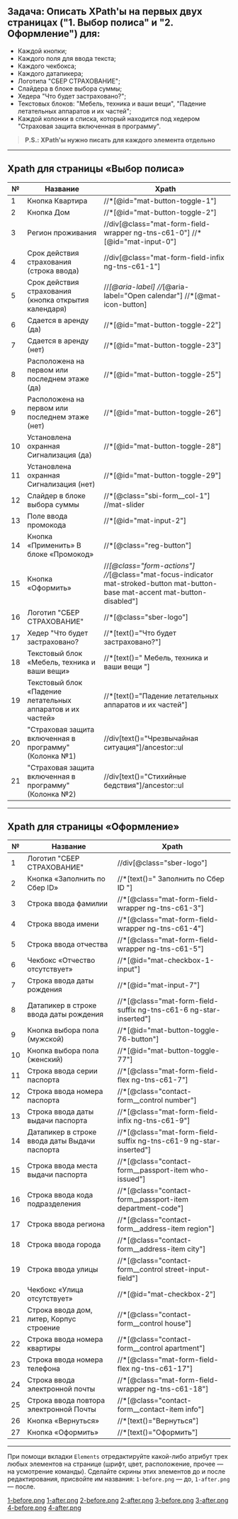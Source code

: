 ## Задача: Описать XPath'ы на первых двух страницах ("1. Выбор полиса" и "2. Оформление") для:

- Каждой кнопки;
- Каждого поля для ввода текста;
- Каждого чекбокса;
- Каждого датапикера;
- Логотипа "СБЕР СТРАХОВАНИЕ";
- Слайдера в блоке выбора суммы;
- Хедера "Что будет застраховано?";
- Текстовых блоков: "Мебель, техника и ваши вещи", "Падение летательных аппаратов и их частей";
- Каждой колонки в списка, который находится под хедером "Страховая защита включенная в программу".
> **P.S.: XPath'ы нужно писать для каждого элемента отдельно**

***

## Xpath для страницы «Выбор полиса»

| №  | Название                                                   | Xpath                                                                                                                           |
|----|------------------------------------------------------------|---------------------------------------------------------------------------------------------------------------------------------|
| 1  | Кнопка Квартира                                            | //*[@id="mat-button-toggle-1"]                                                                                                  |
| 2  | Кнопка Дом                                                 | //*[@id="mat-button-toggle-2"]                                                                                                  |
| 3  | Регион проживания                                          | //div[@class="mat-form-field-wrapper ng-tns-c61-0"] //*[@id="mat-input-0"]                                                      |
| 4  | Срок действия страхования (строка ввода)                   | //div[@class="mat-form-field-infix ng-tns-c61-1"]                                                                               |
| 5  | Срок действия страхования (кнопка открытия календаря)      | //*[@aria-label] //*[@aria-label="Open calendar"] //*[@mat-icon-button]                                                         |
| 6  | Сдается в аренду (да)                                      | //*[@id="mat-button-toggle-22"]                                                                                                 |
| 7  | Сдается в аренду (нет)                                     | //*[@id="mat-button-toggle-23"]                                                                                                 |
| 8  | Расположена на первом или последнем этаже (да)             | //*[@id="mat-button-toggle-25"]                                                                                                 |
| 9  | Расположена на первом или последнем этаже (нет)            | //*[@id="mat-button-toggle-26"]                                                                                                 |
| 10 | Установлена охранная  Сигнализация (да)                    | //*[@id="mat-button-toggle-28"]                                                                                                 |
| 11 | Установлена охранная Сигнализация (нет)                    | //*[@id="mat-button-toggle-29"]                                                                                                 |
| 12 | Слайдер в блоке выбора суммы                               | //*[@class="sbi-form__col-1"] //mat-slider                                                                                      |
| 13 | Поле ввода промокода                                       | //*[@id="mat-input-2"]                                                                                                          |
| 14 | Кнопка «Применить» В блоке «Промокод»                      | //*[@class="reg-button"]                                                                                                        |
| 15 | Кнопка «Оформить»                                          | //*[@class="form-actions"]  //*[@class="mat-focus-indicator mat-stroked-button mat-button-base mat-accent mat-button-disabled"] |
| 16 | Логотип "СБЕР СТРАХОВАНИЕ"                                 | //*[@class="sber-logo"]                                                                                                         |
| 17 | Хедер "Что будет застраховано?                             | //*[text()="Что будет застраховано?"]                                                                                           |
| 18 | Текстовый блок «Мебель, техника и ваши вещи»               | //*[text()=" Мебель, техника и ваши вещи "]                                                                                     |
| 19 | Текстовый блок «Падение летательных аппаратов и их частей» | //*[text()="Падение летательных аппаратов и их частей"]                                                                         |
| 20 | "Страховая защита включенная в программу" (Колонка №1)     | //div[text()="Чрезвычайная ситуация"]/ancestor::ul                                                                              |
| 21 | "Страховая защита включенная в программу" (Колонка №2)     | //div[text()="Стихийные бедствия"]/ancestor::ul                                                                                 |


***

## Xpath для страницы «Оформление»

| №  | Название                                      | Xpath                                                             |
|----|-----------------------------------------------|-------------------------------------------------------------------|
| 1  | Логотип "СБЕР СТРАХОВАНИЕ"                    | //div[@class="sber-logo"]                                         |
| 2  | Кнопка «Заполнить по Cбер ID»                 | //*[text()=" Заполнить по Сбер ID "]                              |
| 3  | Строка ввода фамилии                          | //*[@class="mat-form-field-wrapper ng-tns-c61-3"]                 |
| 4  | Строка ввода имени                            | //*[@class="mat-form-field-wrapper ng-tns-c61-4"]                 |
| 5  | Строка ввода отчества                         | //*[@class="mat-form-field-wrapper ng-tns-c61-5"]                 |
| 6  | Чекбокс «Отчество отсутствует»                | //*[@id="mat-checkbox-1-input"]                                   |
| 7  | Строка ввода даты рождения                    | //*[@id="mat-input-7"]                                            |
| 8  | Датапикер в строке ввода даты рождения        | //*[@class="mat-form-field-suffix ng-tns-c61-6 ng-star-inserted"] |
| 9  | Кнопка выбора пола (мужской)                  | //*[@id="mat-button-toggle-76-button"]                            |
| 10 | Кнопка выбора пола (женский)                  | //*[@id="mat-button-toggle-77"]                                   |
| 11 | Строка ввода серии паспорта                   | //*[@class="mat-form-field-flex ng-tns-c61-7"]                    |
| 12 | Строка ввода номера паспорта                  | //*[@class="contact-form__control number"]                        |
| 13 | Строка ввода даты выдачи паспорта             | //*[@class="mat-form-field-infix ng-tns-c61-9"]                   |
| 14 | Датапикер в строке ввода даты Выдачи паспорта | //*[@class="mat-form-field-suffix ng-tns-c61-9 ng-star-inserted"] |
| 15 | Строка ввода места выдачи паспорта            | //*[@class="contact-form__passport-item who-issued"]              |
| 16 | Строка ввода кода подразделения               | //*[@class="contact-form__passport-item department-code"]         |
| 17 | Строка ввода региона                          | //*[@class="contact-form__address-item region"]                   |
| 18 | Строка ввода города                           | //*[@class="contact-form__address-item city"]                     |
| 19 | Строка ввода улицы                            | //*[@class="contact-form__control street-input-field"]            |
| 20 | Чекбокс «Улица отсутствует»                   | //*[@id="mat-checkbox-2"]                                         |
| 21 | Строка ввода дом, литер, Корпус строение      | //*[@class="contact-form__control house"]                         |
| 22 | Строка ввода номера квартиры                  | //*[@class="contact-form__control apartment"]                     |
| 23 | Строка ввода номера телефона                  | //*[@class="mat-form-field-flex ng-tns-c61-17"]                   |
| 24 | Строка ввода электронной почты                | //*[@class="mat-form-field-wrapper ng-tns-c61-18"]                |
| 25 | Строка ввода   повтора электронной Почты      | //*[@class="contact-form__contact-item   info"]                   |
| 26 | Кнопка «Вернуться»                            | //*[text()="Вернуться"]                                           |
| 27 | Кнопка «Оформить»                             | //*[text()="Оформить"]                                            |

***

При помощи вкладки `Elements` отредактируйте какой-либо атрибут трех любых элементов на странице (шрифт, цвет, расположение, прочее — на усмотрение команды). Сделайте скрины этих элементов до и после редактирования, присвойте им названия: `1-before.png` — до, `1-after.png` — после.

[1-before.png](H:\backup_copy\Разделы\Проекты\Мои_проекты\projects_in_git\projects_github\XPath_project\XPath_project\screens\1-after.png)
[1-after.png]()
[2-before.png]()
[2-after.png]()
[3-before.png]()
[3-after.png]()
[4-before.png]()
[4-after.png]()